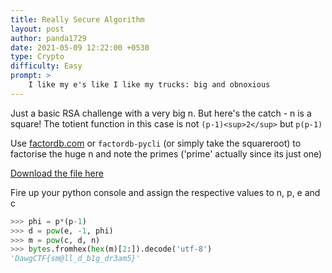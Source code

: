 ```yaml
---
title: Really Secure Algorithm
layout: post
author: panda1729
date: 2021-05-09 12:22:00 +0530
type: Crypto
difficulty: Easy
prompt: >
    I like my e's like I like my trucks: big and obnoxious
---
```


Just a basic RSA challenge with a very big n. But here's the catch - n is a square! The totient function in this case is not `(p-1)<sup>2</sup>` but `p(p-1)`

Use [factordb.com](factordb.com) or `factordb-pycli` (or simply take the squareroot) to factorise the huge n and note the primes ('prime' actually since its just one)

[Download the file here](reallysecurersa.txt)

Fire up your python console and assign the respective values to n, p, e and c

```python
>>> phi = p*(p-1)
>>> d = pow(e, -1, phi)
>>> m = pow(c, d, n)
>>> bytes.fromhex(hex(m)[2:]).decode('utf-8')
'DawgCTF{sm@ll_d_b1g_dr3am5}'
```